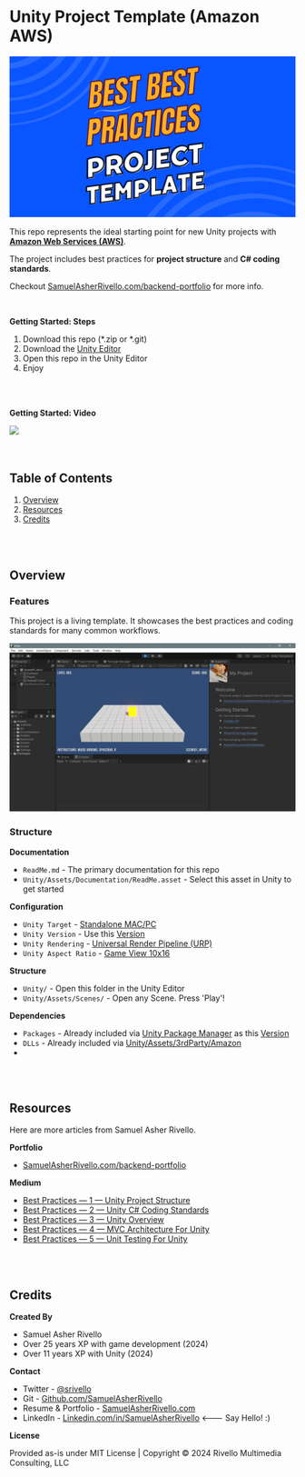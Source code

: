 # Unity Project Template (Amazon AWS)

<img width="600" src="./Unity/Assets/Documentation/Images/BestPractices.png" alt="Best Practices">

<BR>

This repo represents the ideal starting point for new Unity projects with **[Amazon Web Services (AWS)](https://docs.aws.amazon.com/sdk-for-unity/)**.

The project includes best practices for **project structure** and **C# coding standards**.

Checkout [SamuelAsherRivello.com/backend-portfolio](https://www.SamuelAsherRivello.com/backend-portfolio) for more info.

<BR>

**Getting Started: Steps**
1. Download this repo (*.zip or *.git)
1. Download the [Unity Editor](https://store.unity.com/#plans-individual)
1. Open this repo in the Unity Editor
1. Enjoy

<BR>
<BR>

**Getting Started: Video**

<a href="https://www.youtube.com/playlist?list=PL5domiITryHhlCKPSpiGuUt_kQg0nk3Of"><img width="600" src="https://i3.ytimg.com/vi/pXzLXNEW3bk/maxresdefault.jpg" /></a>

<BR>

## Table of Contents

1. [Overview](#overview)
1. [Resources](#resources)
1. [Credits](#credits)

<BR>
<BR>

## Overview

### Features

This project is a living template. It showcases the best practices and coding standards for many common workflows.

<img width = "600" src="./Unity/Assets/Documentation/Images/Screenshot.png" />

### Structure

**Documentation**
* `ReadMe.md` - The primary documentation for this repo
* `Unity/Assets/Documentation/ReadMe.asset` - Select this asset in Unity to get started

**Configuration**
* `Unity Target` - [Standalone MAC/PC](https://support.unity.com/hc/en-us/articles/206336795-What-platforms-are-supported-by-Unity-)
* `Unity Version` - Use this [Version](./Unity/ProjectSettings/ProjectVersion.txt)
* `Unity Rendering` - [Universal Render Pipeline (URP)](https://docs.unity3d.com/Manual/universal-render-pipeline.html)
* `Unity Aspect Ratio` - [Game View 10x16](https://docs.unity3d.com/Manual/GameView.html)

**Structure**
* `Unity/` - Open this folder in the Unity Editor
* `Unity/Assets/Scenes/` - Open any Scene. Press 'Play'!

**Dependencies**
* `Packages` - Already included via [Unity Package Manager](https://docs.unity3d.com/Manual/upm-ui.html) as this [Version](./Unity/Packages/manifest.json)
* `DLLs` - Already included via [Unity/Assets/3rdParty/Amazon](./Unity/Assets/3rdParty/Amazon/)
* 
<BR>
<BR>

## Resources

Here are more articles from Samuel Asher Rivello.

**Portfolio**
* [SamuelAsherRivello.com/backend-portfolio](https://www.SamuelAsherRivello.com/backend-portfolio)

**Medium**
* [Best Practices — 1 — Unity Project Structure](https://samuel-asher-rivello.medium.com/unity-project-structure-a694792cefed)
* [Best Practices — 2 — Unity C# Coding Standards](https://samuel-asher-rivello.medium.com/coding-standards-in-c-39aefee92db8)
* [Best Practices — 3 — Unity Overview](https://samuel-asher-rivello.medium.com/best-practices-3-unity-8abcce214ddc)
* [Best Practices — 4 — MVC Architecture For Unity](https://samuel-asher-rivello.medium.com/unleashing-the-power-of-mvc-architecture-in-unity-a-journey-of-structured-game-development-492ef9c53817)
* [Best Practices — 5 — Unit Testing For Unity](https://samuel-asher-rivello.medium.com/unity-testing-for-unity-elevating-your-game-development-skills-eb76fc0bbea3)

<BR>
<BR>

## Credits

**Created By**

- Samuel Asher Rivello
- Over 25 years XP with game development (2024)
- Over 11 years XP with Unity (2024)

**Contact**

- Twitter - <a href="https://twitter.com/srivello/">@srivello</a>
- Git - <a href="https://github.com/SamuelAsherRivello/">Github.com/SamuelAsherRivello</a>
- Resume & Portfolio - <a href="http://www.SamuelAsherRivello.com">SamuelAsherRivello.com</a>
- LinkedIn - <a href="https://Linkedin.com/in/SamuelAsherRivello">Linkedin.com/in/SamuelAsherRivello</a> <--- Say Hello! :)

**License**

Provided as-is under MIT License | Copyright © 2024 Rivello Multimedia Consulting, LLC
